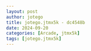 ```yaml
---
layout: post
author: jotego
title: jotego.jtmx5k - dc4548b
date: 2024-09-20
categories: [Arcade, jtmx5k]
tags: [jotego.jtmx5k]
---
```


